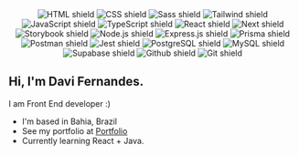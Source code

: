 <div align="center">  
  <!--   Front end -->
  <img src="https://img.shields.io/badge/HTML5-E34F26?style=for-the-badge&logo=html5&logoColor=white" alt="HTML shield"/>
  <img src="https://img.shields.io/badge/CSS3-1572B6?style=for-the-badge&logo=css3&logoColor=white" alt="CSS shield"/>
  <img src="https://img.shields.io/badge/sass-CC6699?style=for-the-badge&logo=sass&logoColor=white" alt="Sass shield"/>
  <img src="https://img.shields.io/badge/Tailwind_CSS-38B2AC?style=for-the-badge&logo=tailwind-css&logoColor=white" alt="Tailwind shield"/>
  <img src="https://img.shields.io/badge/JavaScript-F7DF1E?style=for-the-badge&logo=javascript&logoColor=black" alt="JavaScript shield"/>
  <img src="https://img.shields.io/badge/typescript-%23007ACC.svg?style=for-the-badge&logo=typescript&logoColor=white" alt="TypeScript shield"/>
  <img src="https://img.shields.io/badge/React-20232A?style=for-the-badge&logo=react&logoColor=61DAFB" alt="React shield"/>
  <img src="https://img.shields.io/badge/Next-black?style=for-the-badge&logo=next.js&logoColor=white" alt="Next shield"/>
  <img src="https://img.shields.io/badge/storybook-FF4785?style=for-the-badge&logo=storybook&logoColor=white" alt="Storybook shield"/>
   <!--   Back end -->
  <img src="https://img.shields.io/badge/node.js-6DA55F?style=for-the-badge&logo=node.js&logoColor=white" alt="Node.js shield"/>
  <img src="https://img.shields.io/badge/express.js-%23404d59.svg?style=for-the-badge&logo=express&logoColor=%2361DAFB" alt="Express.js shield"/>
  <img src="https://img.shields.io/badge/Prisma-3982CE?style=for-the-badge&logo=Prisma&logoColor=white" alt="Prisma shield"/>
  <img src="https://img.shields.io/badge/Postman-FF6C37?style=for-the-badge&logo=Postman&logoColor=white" alt="Postman shield"/>
  <img src="https://img.shields.io/badge/Jest-C21325?style=for-the-badge&logo=jest&logoColor=white" alt="Jest shield"/>
   <!-- DB and others -->
  <img src="https://img.shields.io/badge/PostgreSQL-316192?style=for-the-badge&logo=postgresql&logoColor=white" alt="PostgreSQL shield"/>
  <img src="https://img.shields.io/badge/MySQL-005C84?style=for-the-badge&logo=mysql&logoColor=white" alt="MySQL shield"/>
  <img src="https://img.shields.io/badge/Supabase-181818?style=for-the-badge&logo=supabase&logoColor=white" alt="Supabase shield"/>
  <img src="https://img.shields.io/badge/GitHub-100000?style=for-the-badge&logo=github&logoColor=white" alt="Github shield"/>
  <img src="https://img.shields.io/badge/GIT-E44C30?style=for-the-badge&logo=git&logoColor=white" alt="Git shield"/>
</div>

## Hi, I'm Davi Fernandes.
I am Front End developer :)

*   I'm based in Bahia, Brazil
*   See my portfolio at <a target="_blank" rel="noreferrer" href='https://davimgfx.vercel.app/'>Portfolio</a>
*   Currently learning React + Java.
